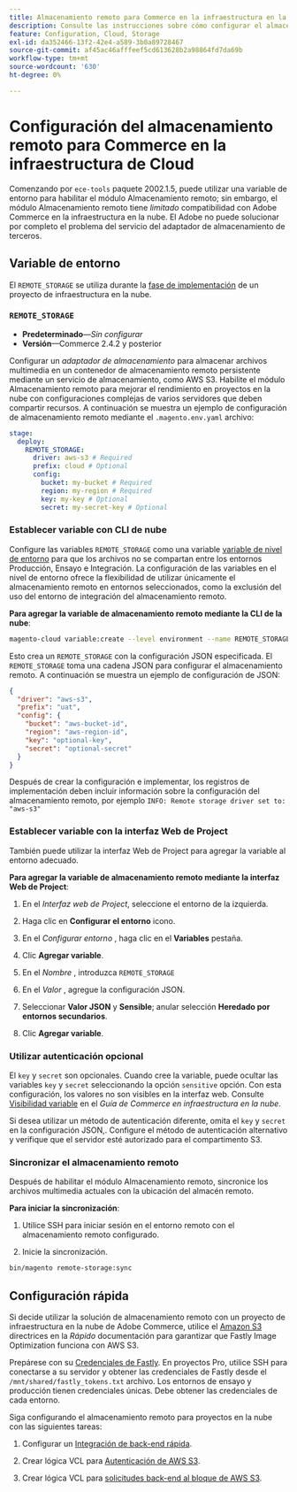 ```yaml
---
title: Almacenamiento remoto para Commerce en la infraestructura en la nube
description: Consulte las instrucciones sobre cómo configurar el almacenamiento remoto para Adobe Commerce en la infraestructura en la nube.
feature: Configuration, Cloud, Storage
exl-id: da352466-13f2-42e4-a589-3b0a89728467
source-git-commit: af45ac46afffeef5cd613628b2a98864fd7da69b
workflow-type: tm+mt
source-wordcount: '630'
ht-degree: 0%

---
```


# Configuración del almacenamiento remoto para Commerce en la infraestructura de Cloud

Comenzando por `ece-tools` paquete 2002.1.5, puede utilizar una variable de entorno para habilitar el módulo Almacenamiento remoto; sin embargo, el módulo Almacenamiento remoto tiene _limitado_ compatibilidad con Adobe Commerce en la infraestructura en la nube. El Adobe no puede solucionar por completo el problema del servicio del adaptador de almacenamiento de terceros.

## Variable de entorno

El `REMOTE_STORAGE` se utiliza durante la [fase de implementación](https://experienceleague.adobe.com/docs/commerce-cloud-service/user-guide/develop/deploy/process.html) de un proyecto de infraestructura en la nube.

### `REMOTE_STORAGE`

- **Predeterminado**—_Sin configurar_
- **Versión**—Commerce 2.4.2 y posterior

Configurar un _adaptador de almacenamiento_ para almacenar archivos multimedia en un contenedor de almacenamiento remoto persistente mediante un servicio de almacenamiento, como AWS S3. Habilite el módulo Almacenamiento remoto para mejorar el rendimiento en proyectos en la nube con configuraciones complejas de varios servidores que deben compartir recursos. A continuación se muestra un ejemplo de configuración de almacenamiento remoto mediante el `.magento.env.yaml` archivo:

```yaml
stage:
  deploy:
    REMOTE_STORAGE:
      driver: aws-s3 # Required
      prefix: cloud # Optional
      config:
        bucket: my-bucket # Required
        region: my-region # Required
        key: my-key # Optional
        secret: my-secret-key # Optional
```

### Establecer variable con CLI de nube

Configure las variables `REMOTE_STORAGE` como una variable [variable de nivel de entorno](https://experienceleague.adobe.com/docs/commerce-cloud-service/user-guide/configure/env/variable-levels.html) para que los archivos no se compartan entre los entornos Producción, Ensayo e Integración. La configuración de las variables en el nivel de entorno ofrece la flexibilidad de utilizar únicamente el almacenamiento remoto en entornos seleccionados, como la exclusión del uso del entorno de integración del almacenamiento remoto.

**Para agregar la variable de almacenamiento remoto mediante la CLI de la nube**:

```bash
magento-cloud variable:create --level environment --name REMOTE_STORAGE --json true --inheritable false --value '{"driver":"aws-s3","prefix":"uat","config":{"bucket":"aws-bucket-id","region":"eu-west-1","key":"optional-key","secret":"optional-secret"}}'
```

Esto crea un `REMOTE_STORAGE` con la configuración JSON especificada. El `REMOTE_STORAGE` toma una cadena JSON para configurar el almacenamiento remoto. A continuación se muestra un ejemplo de configuración de JSON:

```json
{
  "driver": "aws-s3",
  "prefix": "uat",
  "config": {
    "bucket": "aws-bucket-id",
    "region": "aws-region-id",
    "key": "optional-key",
    "secret": "optional-secret"
  }
}
```

Después de crear la configuración e implementar, los registros de implementación deben incluir información sobre la configuración del almacenamiento remoto, por ejemplo `INFO: Remote storage driver set to: "aws-s3"`

### Establecer variable con la interfaz Web de Project

También puede utilizar la interfaz Web de Project para agregar la variable al entorno adecuado.

**Para agregar la variable de almacenamiento remoto mediante la interfaz Web de Project**:

1. En el _Interfaz web de Project_, seleccione el entorno de la izquierda.

1. Haga clic en **Configurar el entorno** icono.

1. En el _Configurar entorno_ , haga clic en el **Variables** pestaña.

1. Clic **Agregar variable**.

1. En el _Nombre_ , introduzca `REMOTE_STORAGE`

1. En el _Valor_ , agregue la configuración JSON.

1. Seleccionar **Valor JSON** y **Sensible**; anular selección **Heredado por entornos secundarios**.

1. Clic **Agregar variable**.

### Utilizar autenticación opcional

El `key` y `secret` son opcionales. Cuando cree la variable, puede ocultar las variables `key` y `secret` seleccionando la opción `sensitive` opción. Con esta configuración, los valores no son visibles en la interfaz web. Consulte [Visibilidad variable](https://experienceleague.adobe.com/docs/commerce-cloud-service/user-guide/configure/env/variable-levels.html#visibility) en el _Guía de Commerce en infraestructura en la nube_.

Si desea utilizar un método de autenticación diferente, omita el `key` y `secret` en la configuración JSON,. Configure el método de autenticación alternativo y verifique que el servidor esté autorizado para el compartimento S3.

### Sincronizar el almacenamiento remoto

Después de habilitar el módulo Almacenamiento remoto, sincronice los archivos multimedia actuales con la ubicación del almacén remoto.

**Para iniciar la sincronización**:

1. Utilice SSH para iniciar sesión en el entorno remoto con el almacenamiento remoto configurado.

1. Inicie la sincronización.

```bash
bin/magento remote-storage:sync 
```

## Configuración rápida

Si decide utilizar la solución de almacenamiento remoto con un proyecto de infraestructura en la nube de Adobe Commerce, utilice el [Amazon S3](https://docs.fastly.com/en/guides/amazon-s3) directrices en la _Rápido_ documentación para garantizar que Fastly Image Optimization funciona con AWS S3.

Prepárese con su [Credenciales de Fastly](https://experienceleague.adobe.com/docs/commerce-cloud-service/user-guide/cdn/setup-fastly/fastly-configuration.html#get-fastly-credentials). En proyectos Pro, utilice SSH para conectarse a su servidor y obtener las credenciales de Fastly desde el `/mnt/shared/fastly_tokens.txt` archivo. Los entornos de ensayo y producción tienen credenciales únicas. Debe obtener las credenciales de cada entorno.

Siga configurando el almacenamiento remoto para proyectos en la nube con las siguientes tareas:

1. Configurar un [Integración de back-end rápida](https://github.com/fastly/fastly-magento2/blob/master/Documentation/Guides/Edge-Modules/EDGE-MODULE-OTHER-CMS-INTEGRATION.md).

1. Crear lógica VCL para [Autenticación de AWS S3](https://docs.fastly.com/en/guides/amazon-s3#using-an-amazon-s3-private-bucket).

1. Crear lógica VCL para [solicitudes back-end al bloque de AWS S3](https://developer.fastly.com/reference/vcl/variables/backend-connection/req-backend/).

